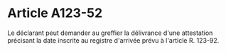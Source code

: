 # Article A123-52

Le déclarant peut demander au greffier la délivrance d'une attestation précisant la date inscrite au registre d'arrivée prévu à l'article R. 123-92.
